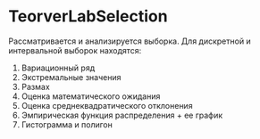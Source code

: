 # TeorverLabSelection
Рассматривается и анализируется выборка.
Для дискретной и интервальной выборок находятся:
1. Вариационный ряд
2. Экстремальные значения
3. Размах
4. Оценка математического ожидания
5. Оценка среднеквадратического отклонения
6. Эмпирическая функция распределения + ее график
7. Гистограмма и полигон
